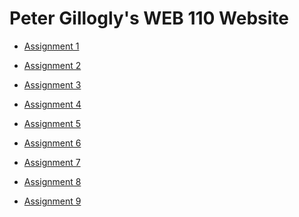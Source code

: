 <!DOCTYPE html>
<html>
<head>
<title>WEB 110</title>
</head>
<body>

<h1>Peter Gillogly's WEB 110 Website</h1>
<ul>
  <li><p><a href="https://github.dev/Pgillogly1/pgillogly1.github.io/blob/main/assignment1.html">Assignment 1</a></p></li>
  <li><p><a href="https://github.dev/Pgillogly1/pgillogly1.github.io/blob/main/assignment1.html">Assignment 2</a></p></li>
  <li><p><a href="https://github.dev/Pgillogly1/pgillogly1.github.io/blob/main/assignment1.html">Assignment 3</a></p></li>
  <li><p><a href="https://github.dev/Pgillogly1/pgillogly1.github.io/blob/main/assignment1.html">Assignment 4</a></p></li>
  <li><p><a href="https://github.dev/Pgillogly1/pgillogly1.github.io/blob/main/assignment1.html">Assignment 5</a></p></li>
  <li><p><a href="https://github.dev/Pgillogly1/pgillogly1.github.io/blob/main/assignment1.html">Assignment 6</a></p></li>
  <li><p><a href="https://github.dev/Pgillogly1/pgillogly1.github.io/blob/main/assignment1.html">Assignment 7</a></p></li>
  <li><p><a href="https://github.dev/Pgillogly1/pgillogly1.github.io/blob/main/assignment1.html">Assignment 8</a></p></li>
  <li><p><a href="https://github.dev/Pgillogly1/pgillogly1.github.io/blob/main/assignment1.html">Assignment 9</a></p></li>
</ul>  

</body>
</html>
